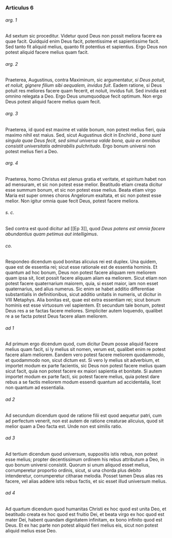 ### Articulus 6

###### arg. 1
Ad sextum sic proceditur. Videtur quod Deus non possit meliora facere ea quae facit. Quidquid enim Deus facit, potentissime et sapientissime facit. Sed tanto fit aliquid melius, quanto fit potentius et sapientius. Ergo Deus non potest aliquid facere melius quam facit.

###### arg. 2
Praeterea, Augustinus, contra Maximinum, sic argumentatur, *si Deus potuit, et noluit, gignere filium sibi aequalem, invidus fuit*. Eadem ratione, si Deus potuit res meliores facere quam fecerit, et noluit, invidus fuit. Sed invidia est omnino relegata a Deo. Ergo Deus unumquodque fecit optimum. Non ergo Deus potest aliquid facere melius quam fecit.

###### arg. 3
Praeterea, id quod est maxime et valde bonum, non potest melius fieri, quia maximo nihil est maius. Sed, sicut Augustinus dicit in Enchirid., *bona sunt singula quae Deus fecit, sed simul universa valde bona, quia ex omnibus consistit universitatis admirabilis pulchritudo*. Ergo bonum universi non potest melius fieri a Deo.

###### arg. 4
Praeterea, homo Christus est plenus gratia et veritate, et spiritum habet non ad mensuram, et sic non potest esse melior. Beatitudo etiam creata dicitur esse summum bonum, et sic non potest esse melius. Beata etiam virgo Maria est super omnes choros Angelorum exaltata, et sic non potest esse melior. Non igitur omnia quae fecit Deus, potest facere meliora.

###### s. c.
Sed contra est quod dicitur ad [[Ep 3]], quod *Deus potens est omnia facere abundantius quam petimus aut intelligimus*.

###### co.
Respondeo dicendum quod bonitas alicuius rei est duplex. Una quidem, quae est de essentia rei; sicut esse rationale est de essentia hominis. Et quantum ad hoc bonum, Deus non potest facere aliquam rem meliorem quam ipsa sit, licet possit facere aliquam aliam ea meliorem. Sicut etiam non potest facere quaternarium maiorem, quia, si esset maior, iam non esset quaternarius, sed alius numerus. Sic enim se habet additio differentiae substantialis in definitionibus, sicut additio unitatis in numeris, ut dicitur in VIII Metaphys. Alia bonitas est, quae est extra essentiam rei; sicut bonum hominis est esse virtuosum vel sapientem. Et secundum tale bonum, potest Deus res a se factas facere meliores. Simpliciter autem loquendo, qualibet re a se facta potest Deus facere aliam meliorem.

###### ad 1
Ad primum ergo dicendum quod, cum dicitur Deum posse aliquid facere melius quam facit, si ly melius sit nomen, verum est, qualibet enim re potest facere aliam meliorem. Eandem vero potest facere meliorem quodammodo, et quodammodo non, sicut dictum est. Si vero ly melius sit adverbium, et importet modum ex parte facientis, sic Deus non potest facere melius quam sicut facit, quia non potest facere ex maiori sapientia et bonitate. Si autem importet modum ex parte facti, sic potest facere melius, quia potest dare rebus a se factis meliorem modum essendi quantum ad accidentalia, licet non quantum ad essentialia.

###### ad 2
Ad secundum dicendum quod de ratione filii est quod aequetur patri, cum ad perfectum venerit, non est autem de ratione creaturae alicuius, quod sit melior quam a Deo facta est. Unde non est similis ratio.

###### ad 3
Ad tertium dicendum quod universum, suppositis istis rebus, non potest esse melius; propter decentissimum ordinem his rebus attributum a Deo, in quo bonum universi consistit. Quorum si unum aliquod esset melius, corrumperetur proportio ordinis, sicut, si una chorda plus debito intenderetur, corrumperetur citharae melodia. Posset tamen Deus alias res facere, vel alias addere istis rebus factis, et sic esset illud universum melius.

###### ad 4
Ad quartum dicendum quod humanitas Christi ex hoc quod est unita Deo, et beatitudo creata ex hoc quod est fruitio Dei, et beata virgo ex hoc quod est mater Dei, habent quandam dignitatem infinitam, ex bono infinito quod est Deus. Et ex hac parte non potest aliquid fieri melius eis, sicut non potest aliquid melius esse Deo.

